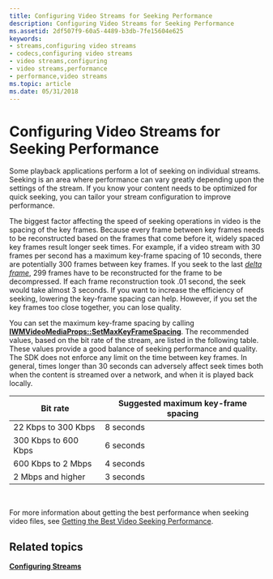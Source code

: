 ```yaml
---
title: Configuring Video Streams for Seeking Performance
description: Configuring Video Streams for Seeking Performance
ms.assetid: 2df507f9-60a5-4489-b3db-7fe15604e625
keywords:
- streams,configuring video streams
- codecs,configuring video streams
- video streams,configuring
- video streams,performance
- performance,video streams
ms.topic: article
ms.date: 05/31/2018
---
```


# Configuring Video Streams for Seeking Performance

Some playback applications perform a lot of seeking on individual streams. Seeking is an area where performance can vary greatly depending upon the settings of the stream. If you know your content needs to be optimized for quick seeking, you can tailor your stream configuration to improve performance.

The biggest factor affecting the speed of seeking operations in video is the spacing of the key frames. Because every frame between key frames needs to be reconstructed based on the frames that come before it, widely spaced key frames result longer seek times. For example, if a video stream with 30 frames per second has a maximum key-frame spacing of 10 seconds, there are potentially 300 frames between key frames. If you seek to the last [*delta frame*](wmformat-glossary.md), 299 frames have to be reconstructed for the frame to be decompressed. If each frame reconstruction took .01 second, the seek would take almost 3 seconds. If you want to increase the efficiency of seeking, lowering the key-frame spacing can help. However, if you set the key frames too close together, you can lose quality.

You can set the maximum key-frame spacing by calling [**IWMVideoMediaProps::SetMaxKeyFrameSpacing**](/windows/desktop/api/Wmsdkidl/nf-wmsdkidl-iwmvideomediaprops-setmaxkeyframespacing). The recommended values, based on the bit rate of the stream, are listed in the following table. These values provide a good balance of seeking performance and quality. The SDK does not enforce any limit on the time between key frames. In general, times longer than 30 seconds can adversely affect seek times both when the content is streamed over a network, and when it is played back locally.



| Bit rate             | Suggested maximum key-frame spacing |
|----------------------|-------------------------------------|
| 22 Kbps to 300 Kbps  | 8 seconds                           |
| 300 Kbps to 600 Kbps | 6 seconds                           |
| 600 Kbps to 2 Mbps   | 4 seconds                           |
| 2 Mbps and higher    | 3 seconds                           |



 

For more information about getting the best performance when seeking video files, see [Getting the Best Video Seeking Performance](getting-the-best-video-seeking-performance.md).

## Related topics

<dl> <dt>

[**Configuring Streams**](configuring-streams.md)
</dt> </dl>

 

 




